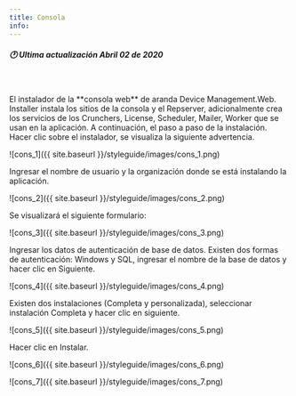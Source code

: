 ```yaml
---
title: Consola
info:
---
```

##### 🕐 Ultima actualización Abril 02 de 2020
<br>
<br>
El instalador de la **consola web** de aranda Device Management.Web. Installer instala los sitios de la consola y el Repserver, adicionalmente crea los servicios de los Crunchers, License, Scheduler, Mailer, Worker que se usan en la aplicación. A continuación, el paso a paso de la instalación. Hacer clic sobre el instalador, se visualiza la siguiente advertencia.


![cons_1]({{ site.baseurl }}/styleguide/images/cons_1.png)


Ingresar el nombre de usuario y la organización donde se está instalando la aplicación.


![cons_2]({{ site.baseurl }}/styleguide/images/cons_2.png)


Se visualizará el siguiente formulario:


![cons_3]({{ site.baseurl }}/styleguide/images/cons_3.png)


Ingresar los datos de autenticación de base de datos. Existen dos formas de autenticación: Windows y SQL, ingresar el nombre de la base de datos y hacer clic en Siguiente.


![cons_4]({{ site.baseurl }}/styleguide/images/cons_4.png)

Existen dos instalaciones (Completa y personalizada), seleccionar instalación Completa y hacer clic en siguiente.


![cons_5]({{ site.baseurl }}/styleguide/images/cons_5.png)


Hacer clic en Instalar.


![cons_6]({{ site.baseurl }}/styleguide/images/cons_6.png)


![cons_7]({{ site.baseurl }}/styleguide/images/cons_7.png)
